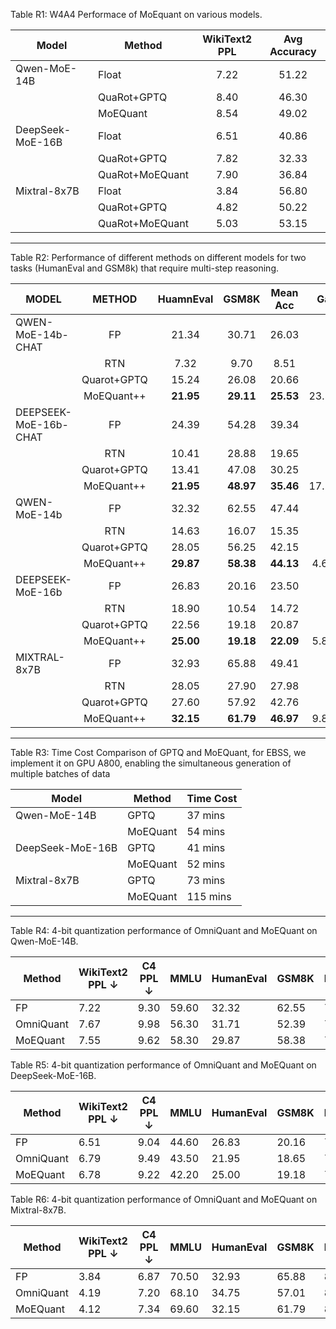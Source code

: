 Table R1: W4A4 Performace of MoEquant on various models.

| Model            | Method          | WikiText2 PPL | Avg Accuracy |
| ---------------- | --------------- | :-----------: | :----------: |
| Qwen-MoE-14B     | Float           |    7.22       |     51.22    |
|                  | QuaRot+GPTQ     |    8.40       |     46.30    |
|                  | MoEQuant        |    8.54       |     49.02    |
| DeepSeek-MoE-16B | Float           |    6.51       |     40.86    |
|                  | QuaRot+GPTQ     |    7.82       |     32.33    |
|                  | QuaRot+MoEQuant |    7.90       |     36.84    |
| Mixtral-8x7B     | Float           |    3.84       |     56.80    |
|                  | QuaRot+GPTQ     |    4.82       |     50.22    |
|                  | QuaRot+MoEQuant |    5.03       |     53.15    |

---

Table R2: Performance of different methods on different models for two tasks (HumanEval and GSM8k) that require multi-step reasoning.

| MODEL                 |   METHOD    | HuamnEval |   GSM8K   | Mean Acc  |  Gain  |
| --------------------- | :---------: | :-------: | :-------: | :-------: | :----: |
| QWEN-MoE-14b-CHAT     |     FP      |   21.34   |   30.71   |   26.03   |   -    |
|                       |     RTN     |   7.32    |   9.70    |   8.51    |   -    |
|                       | Quarot+GPTQ |   15.24   |   26.08   |   20.66   |   -    |
|                       | MoEQuant++  | **21.95** | **29.11** | **25.53** | 23.57% |
| DEEPSEEK-MoE-16b-CHAT |     FP      |   24.39   |   54.28   |   39.34   |   -    |
|                       |     RTN     |   10.41   |   28.88   |   19.65   |   -    |
|                       | Quarot+GPTQ |   13.41   |   47.08   |   30.25   |   -    |
|                       | MoEQuant++  | **21.95** | **48.97** | **35.46** | 17.22% |
| QWEN-MoE-14b          |     FP      |   32.32   |   62.55   |   47.44   |   -    |
|                       |     RTN     |   14.63   |   16.07   |   15.35   |   -    |
|                       | Quarot+GPTQ |   28.05   |   56.25   |   42.15   |   -    |
|                       | MoEQuant++  | **29.87** | **58.38** | **44.13** | 4.69%  |
| DEEPSEEK-MoE-16b      |     FP      |   26.83   |   20.16   |   23.50   |   -    |
|                       |     RTN     |   18.90   |   10.54   |   14.72   |   -    |
|                       | Quarot+GPTQ |   22.56   |   19.18   |   20.87   |   -    |
|                       | MoEQuant++  | **25.00** | **19.18** | **22.09** | 5.85%  |
| MIXTRAL-8x7B          |     FP      |   32.93   |   65.88   |   49.41   |   -    |
|                       |     RTN     |   28.05   |   27.90   |   27.98   |   -    |
|                       | Quarot+GPTQ |   27.60   |   57.92   |   42.76   |   -    |
|                       | MoEQuant++  | **32.15** | **61.79** | **46.97** | 9.84%  |

---

Table R3: Time Cost Comparison of GPTQ and MoEQuant, for EBSS, we implement it on GPU A800, enabling the simultaneous generation of multiple batches of data

| Model            | Method   | Time Cost |
| ---------------- | -------- | --------- |
| Qwen-MoE-14B     | GPTQ     |   37 mins  |
|                  | MoEQuant |   54 mins  |
| DeepSeek-MoE-16B | GPTQ     |   41 mins  |
|                  | MoEQuant |   52 mins  | 
| Mixtral-8x7B     | GPTQ     |   73 mins  |
|                  | MoEQuant |   115 mins  |

---

Table R4: 4-bit quantization performance of OmniQuant and MoEQuant on Qwen-MoE-14B.

| Method    | WikiText2 PPL ↓ | C4 PPL ↓ | MMLU | HumanEval | GSM8K | BoolQ | Hellaswag | OpenBookQA | MathQA | Accuracy AVG |
| --------- | --------------- | -------- | ---- | --------- | ----- | ----- | --------- | ---------- | ------ | ------------ |
| FP        |    7.22         |  9.30    | 59.60| 32.32     | 62.55 |79.82  | 57.96     |  30.40     | 35.77  |   51.20      |
| OmniQuant |    7.67         |  9.98    | 56.30| 31.71     | 52.39 |78.20  | 56.58     | 29.40      | 33.63  |   48.31      |
| MoEQuant  |    7.55         |  9.62    | 58.30| 29.87     | 58.38 |78.04  | 56.87     | 30.20      | 35.50  |   49.59      |


Table R5: 4-bit quantization performance of OmniQuant and MoEQuant on DeepSeek-MoE-16B.

| Method    | WikiText2 PPL ↓ | C4 PPL ↓ | MMLU | HumanEval | GSM8K | BoolQ | Hellaswag | OpenBookQA | MathQA | Accuracy AVG |
| --------- | --------------- | -------- | ---- | --------- | ----- | ----- | --------- | ---------- | ------ | ------------ |
| FP        |     6.51        |   9.04   | 44.60|  26.83    | 20.16 | 72.72 | 58.06     |   32.20    | 31.49  |   40.86      |
| OmniQuant |     6.79        |   9.49   | 43.50|  21.95    | 18.65 | 73.82 | 56.67     |   32.40    | 31.02  |   39.72      |
| MoEQuant  |     6.78        |   9.22   | 42.20|  25.00    | 19.18 | 73.49 | 57.20     |   31.40    | 31.66  |   40.01      |

Table R6: 4-bit quantization performance of OmniQuant and MoEQuant on Mixtral-8x7B.

| Method    | WikiText2 PPL ↓ | C4 PPL ↓ | MMLU | HumanEval | GSM8K | BoolQ | Hellaswag | OpenBookQA | MathQA | Accuracy AVG |
| --------- | --------------- | -------- | ---- | --------- | ----- | ----- | --------- | ---------- | ------ | ------------ |
| FP        |    3.84         |  6.87    | 70.50|  32.93    |  65.88| 85.23 |   64.88   |  35.80     |  42.41 |   56.80      |
| OmniQuant |    4.19         |  7.20    | 68.10|  34.75    |  57.01| 84.13 |   63.03   |  33.00     |  41.91 |   54.56      |
| MoEQuant  |    4.12         |  7.34    | 69.60|  32.15    |  61.79| 84.98 |   64.05   |  33.60     |  42.95 |   55.58      |

